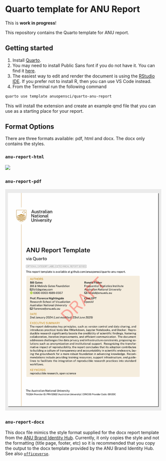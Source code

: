 

<!-- README.md is generated from README.qmd. Please edit that file -->

# Quarto template for ANU Report

This is **work in progress**!

This repository contains the Quarto template for ANU report.

## Getting started

1.  Install [Quarto](https://quarto.org/docs/get-started/).
2.  You may need to install Public Sans font if you do not have it. You
    can find it
    [here](https://github.com/anuopensci/quarto-anu-report/tree/main/_extensions/anu-report/assets/webfonts).
3.  The easiest way to edit and render the document is using the
    [RStudio IDE](https://posit.co/download/rstudio-desktop/). If you
    prefer not to install R, then you can use VS Code instead.
4.  From the Terminal run the following command

``` bash
quarto use template anuopensci/quarto-anu-report
```

This will install the extension and create an example qmd file that you
can use as a starting place for your report.

## Format Options

There are three formats available: pdf, html and docx. The docx only
contains the styles.

### `anu-report-html`

![](examples/template-html.png)

### `anu-report-pdf`

[![](examples/template-pdf.png)](examples/template.pdf)

### `anu-report-docx`

This docx file mimics the style format supplied for the docx report
template from the [ANU Brand Identity
Hub](https://anu365.sharepoint.com/sites/ANUidentityHUB). Currently, it
only copies the style and not the formatting (title page, footer, etc)
so it is recommended that you copy the output to the docx template
provided by the ANU Brand Identity Hub. See also
[`officeverse`](https://ardata-fr.github.io/officeverse/).
